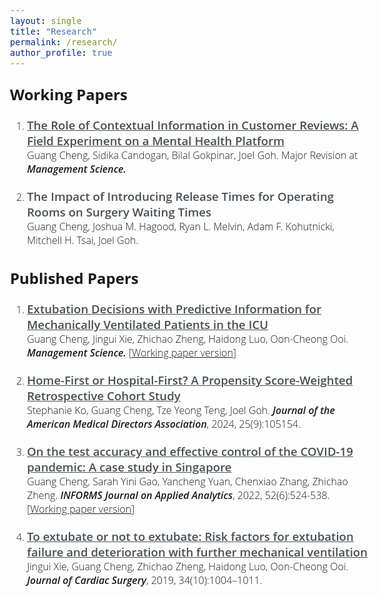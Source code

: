 ```yaml
---
layout: single
title: "Research"
permalink: /research/
author_profile: true
---
```


<style>
@import url('https://fonts.googleapis.com/css2?family=Open+Sans&display=swap');
@import url('https://fonts.googleapis.com/css2?family=Open+Sans:wght@500&display=swap');
@import url('https://fonts.googleapis.com/css2?family=Open+Sans:wght@600&display=swap');
</style>
<!-- <body style="font-family: sans-serif; font-size: 9pt;"> -->
<body style="font-family: Open Sans; font-weight: 300; font-style: light; font-size: 12pt;">



<h2 style="margin-top: 1em;">Working Papers</h2>
<ol style="margin-top: 0em; margin-bottom: 1.2em;">
	<li style="margin-bottom: 20px"><a href="https://ssrn.com/abstract=4956298" target="_blank" style="color: rgb(73, 78, 82); font-weight: 600; font-size: 14pt">The Role of Contextual Information in Customer Reviews: A Field Experiment on a Mental Health Platform</a><br>
	Guang Cheng, Sidika Candogan, Bilal Gokpinar, Joel Goh. Major Revision at <i style="font-weight: 600">Management Science.</i></li>
	<!-- <ul style="font-size:10.5">
		<li>Finalist, POM PITM Best Student Paper Competition, 2025</li>
	</ul> -->
	<!--  -->
	<li style="margin-bottom: 20px"><p style="color: rgb(73, 78, 82); font-weight: 600; margin-bottom: 0em; font-size: 14pt">The Impact of Introducing Release Times for Operating Rooms on Surgery Waiting Times</p>
	Guang Cheng, Joshua M. Hagood, Ryan L. Melvin, Adam F. Kohutnicki, Mitchell H. Tsai, Joel Goh.</li>
</ol>



<h2>Published Papers</h2>
<ol style="margin-top: 0em; margin-bottom: 1.2em;">
	<li style="margin-bottom: 20px"><a href="https://doi.org/10.1287/mnsc.2021.01427" target="_blank" style="color: rgb(73, 78, 82); font-weight: 600; font-size: 14pt">Extubation Decisions with Predictive Information for Mechanically Ventilated Patients in the ICU</a><br>
	Guang Cheng, Jingui Xie, Zhichao Zheng, Haidong Luo, Oon-Cheong Ooi. 
	<i style="font-weight: 600">Management Science.</i> [<a href="https://ssrn.com/abstract=3397530" target="_blank">Working paper version</a>]</li>
	<!--  -->
	<li style="margin-bottom: 20px"><a href="https://doi.org/10.1016/j.jamda.2024.105154" target="_blank" style="color: rgb(73, 78, 82); font-weight: 600; font-size: 14pt">Home-First or Hospital-First? A Propensity Score-Weighted Retrospective Cohort Study</a><br>
	Stephanie Ko, Guang Cheng, Tze Yeong Teng, Joel Goh. 
	<i style="font-weight: 600">Journal of the American Medical Directors Association</i>, 2024, 25(9):105154.</li>
	<!--  -->
	<li style="margin-bottom: 20px"><a href="https://pubsonline.informs.org/doi/abs/10.1287/inte.2022.1117" target="_blank" style="color: rgb(73, 78, 82); font-weight: 600; font-size: 14pt">On the test accuracy and effective control of the COVID-19 pandemic: A case study in Singapore</a><br>
	Guang Cheng, Sarah Yini Gao, Yancheng Yuan, Chenxiao Zhang, Zhichao Zheng. 
	<i style="font-weight: 600">INFORMS Journal on Applied Analytics</i>, 2022, 52(6):524-538. [<a href="https://ssrn.com/abstract=3955828" target="_blank">Working paper version</a>]</li>
	<!--  -->
	<li style="margin-bottom: 20px"><a href="https://onlinelibrary.wiley.com/doi/abs/10.1111/jocs.14189" target="_blank" style="color: rgb(73, 78, 82); font-weight: 600; font-size: 14pt">To extubate or not to extubate: Risk factors for extubation failure and deterioration with further mechanical ventilation</a><br>
	Jingui Xie, Guang Cheng, Zhichao Zheng, Haidong Luo, Oon-Cheong Ooi. 
	<i style="font-weight: 600">Journal of Cardiac Surgery</i>, 2019, 34(10):1004–1011.</li>
</ol>



<!-- 
<h2 style="margin-top: 1em;">Working in Progress</h2>
<ol style="margin-top: 0em; margin-bottom: 1.2em;">
	<li><b>The Impact of Introducing Release Times for Operating Rooms on Surgery Waiting Times</b><br> 
	Guang Cheng, Joshua M. Hagood, Ryan L. Melvin, Adam F. Kohutnicki, Mitchell H. Tsai, Joel Goh.</li>
</ol> 
-->


</body>